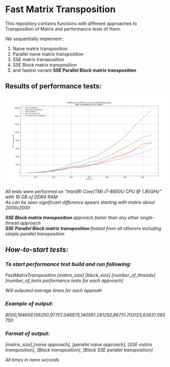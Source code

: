 # Fast Matrix Transposition 


This repository contains functions with different approaches to Transposition of Matrix and performance tests of them.

We sequentially implement : <br>
1. Naive matrix transposition <br> 
2. Parallel naive matrix transposition <br> 
3. SSE matrix transposition <br>
4. SSE Block matrix  transposition <br>  
5. and fastest variant <b>SSE Parallel Block matrix transposition</b> <br> 

## Results of performance tests:

<img src="img/perf_test_3.png" align=center> <br>

All tests were performed on <i> "Intel(R) Core(TM) i7-8650U CPU @ 1.90GHz" with 16 GB of DDR4 RAM <i> <br>
As can be seen significant difference apears starting with matrix about 2000x2000 <br> 

<b> SSE Block matrix transposition </b> approach faster than any other single-thread approach <br>
<b> SSE Parallel Block matrix transposition </b> fastest from all otherers including simple parallel transposition <br>   


## How-to-start tests:

### To start performance test build and run following: 

FastMatrixTransposition [matrix_size] [block_size] [number_of_threads] [number_of_tests performance tests for each approach] <br>

Will outputed average times for each approah<br>   

### Example of output:  <br>
8000,194659.156250,97701.046875,140561.281250,86731.703125,62631.093750 <br>

### Format of output: <br>
[matrix_size],[naive approach], [parallel naive approach], [SSE matrix transposition], [Block transposition], [Block SSE parallel transposition]<br>

All times in nano seconds<br>
